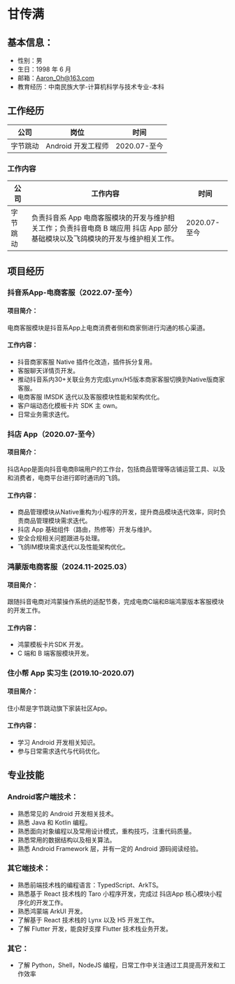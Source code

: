 # 甘传满
## 基本信息：
- 性别：男
- 生日：1998 年 6 月
- 邮箱：Aaron_Oh@163.com
- 教育经历：中南民族大学-计算机科学与技术专业-本科

## 工作经历
| 公司     | 岗位 | 时间 |
| ----------- | ----------- | ----------- | 
| 字节跳动     | Android 开发工程师       | 2020.07-至今 |

### 工作内容
| 公司     | 工作内容 | 时间 |
| ----------- | ----------- | ----------- | 
| 字节跳动     | 负责抖音系 App 电商客服模块的开发与维护相关工作；负责抖音电商 B 端应用 抖店 App 部分基础模块以及飞鸽模块的开发与维护相关工作。      | 2020.07-至今 |


## 项目经历
### 抖音系App-电商客服（2022.07-至今）
#### 项目简介：
电商客服模块是抖音系App上电商消费者侧和商家侧进行沟通的核心渠道。
#### 工作内容：
- 抖音商家客服 Native 插件化改造，插件拆分复用。
- 客服聊天详情页开发。
- 推动抖音系内30+关联业务方完成Lynx/H5版本商家客服切换到Native版商家客服。
- 电商客服 IMSDK 迭代以及客服模块性能和架构优化。
- 客户端动态化模板卡片 SDK 主 own。
- 日常业务需求迭代。
  
### 抖店 App（2020.07-至今）
#### 项目简介：
抖店App是面向抖音电商B端用户的工作台，包括商品管理等店铺运营工具、以及和消费者，电商平台进行即时通讯的飞鸽。
#### 工作内容：
- 商品管理模块从Native重构为小程序的开发，提升商品模块迭代效率，同时负责商品管理模块需求迭代。
- 抖店 App 基础组件（路由，热修等）开发与维护。
- 安全合规相关问题跟进与处理。
- 飞鸽IM模块需求迭代以及性能架构优化。

### 鸿蒙版电商客服（2024.11-2025.03）
#### 项目简介：
跟随抖音电商对鸿蒙操作系统的适配节奏，完成电商C端和B端鸿蒙版本客服模块的开发工作。
#### 工作内容：
- 鸿蒙模板卡片SDK 开发。
- C 端和 B 端客服模块开发。

### 住小帮 App 实习生 (2019.10-2020.07)
#### 项目简介：
住小帮是字节跳动旗下家装社区App。
#### 工作内容：
- 学习 Android 开发相关知识。
- 参与日常需求迭代与代码优化。


## 专业技能
### Android客户端技术：
- 熟悉常见的 Android 开发相关技术。
- 熟悉 Java 和 Kotlin 编程。
- 熟悉面向对象编程以及常用设计模式，重构技巧，注重代码质量。
- 熟悉常用的数据结构以及相关算法。
- 熟悉 Android Framework 层，并有一定的 Android 源码阅读经验。
### 其它端技术：
- 熟悉前端技术栈的编程语言：TypedScript、ArkTS。
- 熟悉基于 React 技术栈的 Taro 小程序开发，完成过 抖店App 核心模块小程序化的开发工作。
- 熟悉鸿蒙端 ArkUI 开发。
- 了解基于 React 技术栈的 Lynx 以及 H5 开发工作。
- 了解 Flutter 开发，能良好支撑 Flutter 技术栈业务开发。
### 其它：
- 了解 Python，Shell，NodeJS 编程，日常工作中关注通过工具提高开发和工作效率